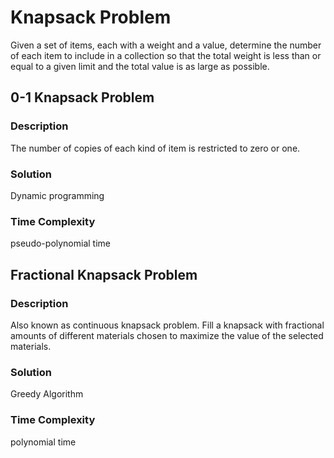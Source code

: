 # Knapsack Problem
Given a set of items, each with a weight and a value, determine the number of each item to include in a collection 
so that the total weight is less than or equal to a given limit and the total value is as large as possible.

## 0-1 Knapsack Problem
### Description
The number of copies of each kind of item is restricted to zero or one.

### Solution
Dynamic programming

### Time Complexity
pseudo-polynomial time

## Fractional Knapsack Problem
### Description
Also known as continuous knapsack problem.
Fill a knapsack with fractional amounts of different materials chosen to maximize the value of the selected materials.

### Solution
Greedy Algorithm

### Time Complexity
polynomial time

